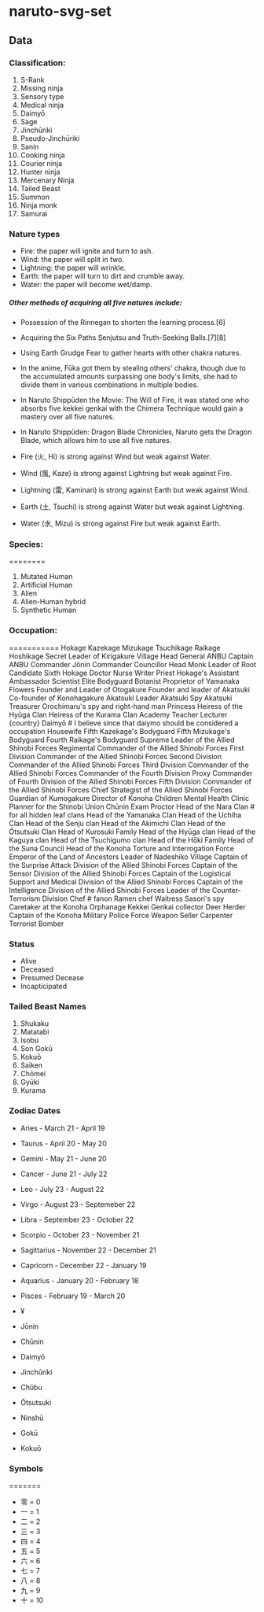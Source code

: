 # naruto-svg-set

## Data

### Classification:
1. S-Rank
2. Missing ninja
3. Sensory type
4. Medical ninja
5. Daimyō
6. Sage
7. Jinchūriki
8. Pseudo-Jinchūriki
9. Sanin
10. Cooking ninja
11. Courier ninja
12. Hunter ninja
13. Mercenary Ninja
14. Tailed Beast
15. Summon
16. Ninja monk
17. Samurai

### Nature types
- Fire: the paper will ignite and turn to ash.
- Wind: the paper will split in two.
- Lightning: the paper will wrinkle.
- Earth: the paper will turn to dirt and crumble away.
- Water: the paper will become wet/damp.

##### Other methods of acquiring all five natures include:
- Possession of the Rinnegan to shorten the learning process.[6]
- Acquiring the Six Paths Senjutsu and Truth-Seeking Balls.[7][8]
- Using Earth Grudge Fear to gather hearts with other chakra natures.
- In the anime, Fūka got them by stealing others' chakra, though due to the accumulated amounts surpassing one body's limits, she had to divide them in various combinations in multiple bodies.
- In Naruto Shippūden the Movie: The Will of Fire, it was stated one who absorbs five kekkei genkai with the Chimera Technique would gain a mastery over all five natures.
- In Naruto Shippūden: Dragon Blade Chronicles, Naruto gets the Dragon Blade, which allows him to use all five natures.

- Fire (火, Hi) is strong against Wind but weak against Water.
- Wind (風, Kaze) is strong against Lightning but weak against Fire.
- Lightning (雷, Kaminari) is strong against Earth but weak against Wind.
- Earth (土, Tsuchi) is strong against Water but weak against Lightning.
- Water (水, Mizu) is strong against Fire but weak against Earth.

### Species:
========
1. Mutated Human
2. Artificial Human
3. Alien
4. Alien-Human hybrid
5. Synthetic Human

### Occupation:
===========
Hokage
Kazekage
Mizukage
Tsuchikage
Raikage
Hoshikage
Secret Leader of Kirigakure
Village Head
General
ANBU Captain
ANBU Commander
Jōnin Commander
Councillor
Head Monk
Leader of Root
Candidate Sixth Hokage
Doctor
Nurse
Writer
Priest
Hokage's Assistant
Ambassador
Scientist
Elite Bodyguard
Botanist
Proprietor of Yamanaka Flowers
Founder and Leader of Otogakure
Founder and leader of Akatsuki
Co-founder of Konohagakure
Akatsuki Leader
Akatsuki Spy
Akatsuki Treasurer
Orochimaru's spy and right-hand man
Princess
Heiress of the Hyūga Clan
Heiress of the Kurama Clan
Academy Teacher
Lecturer
{country} Daimyō # I believe since that daiymo should be considered a occupation
Housewife
Fifth Kazekage's Bodyguard
Fifth Mizukage's Bodyguard
Fourth Raikage's Bodyguard
Supreme Leader of the Allied Shinobi Forces
Regimental Commander of the Allied Shinobi Forces
First Division Commander of the Allied Shinobi Forces
Second Division Commander of the Allied Shinobi Forces
Third Division Commander of the Allied Shinobi Forces
Commander of the Fourth Division
Proxy Commander of Fourth Division of the Allied Shinobi Forces
Fifth Division Commander of the Allied Shinobi Forces
Chief Strategist of the Allied Shinobi Forces
Guardian of Kumogakure
Director of Konoha Children Mental Health Clinic
Planner for the Shinobi Union
Chūnin Exam Proctor
Head of the Nara Clan # for all hidden leaf clans
Head of the Yamanaka Clan
Head of the Uchiha Clan
Head of the Senju clan
Head of the Akimichi Clan
Head of the Ōtsutsuki Clan
Head of Kurosuki Family
Head of the Hyūga clan
Head of the Kaguya clan
Head of the Tsuchigumo clan
Head of the Hōki Family
Head of the Suna Council
Head of the Konoha Torture and Interrogation Force
Emperor of the Land of Ancestors
Leader of Nadeshiko Village
Captain of the Surprise Attack Division of the Allied Shinobi Forces
Captain of the Sensor Division of the Allied Shinobi Forces
Captain of the Logistical Support and Medical Division of the Allied Shinobi Forces
Captain of the Intelligence Division of the Allied Shinobi Forces
Leader of the Counter-Terrorism Division
Chef # fanon
Ramen chef
Waitress
Sasori's spy
Caretaker at the Konoha Orphanage
Kekkei Genkai collector
Deer Herder
Captain of the Konoha Military Police Force
Weapon Seller
Carpenter
Terrorist Bomber

### Status
- Alive
- Deceased
- Presumed Decease
- Incapticipated

### Tailed Beast Names
1. Shukaku
2. Matatabi
3. Isobu
4. Son Gokū
5. Kokuō
6. Saiken
7. Chōmei
8. Gyūki
9. Kurama

### Zodiac Dates
- Aries - March 21 - April 19
- Taurus - April 20 - May 20
- Gemini - May 21 - June 20
- Cancer - June 21 - July 22
- Leo - July 23 - August 22
- Virgo - August 23 - Septemeber 22
- Libra - September 23 - October 22
- Scorpio - October 23 - November 21
- Sagittarius - November 22 - December 21
- Capricorn - December 22 - January 19
- Aquarius - January 20 - February 18
- Pisces - February 19 - March 20


- ¥
- Jōnin
- Chūnin
- Daimyō
- Jinchūriki
- Chūbu
- Ōtsutsuki
- Ninshū
- Gokū
- Kokuō

### Symbols
=======
- 零 = 0
- 一 = 1
- 二 = 2
- 三 = 3
- 四 = 4
- 五 = 5
- 六 = 6
- 七 = 7
- 八 = 8
- 九 = 9
- 十 = 10
